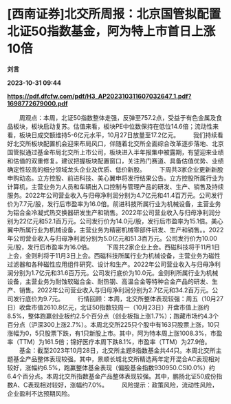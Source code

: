# [西南证券]北交所周报：北京国管拟配置北证50指数基金，阿为特上市首日上涨10倍
**刘言**

**2023-10-31 09:44**

**https://pdf.dfcfw.com/pdf/H3_AP202310311607032647_1.pdf?1698772679000.pdf**

　　周观点：本周，北证50指数整体走强，反弹至757.2点，受益于有色金属及食品板块，板块启动复苏。估值来看，板块PE中位数保持在低位14.6倍；流动性来看，板块日成交额维持5-6亿元水平，10月27日放量至17.2亿元。 　　我们持续看好北交所板块配置机会迎来布局风口，伴随着北交所全面综合改革逐步落地、北京国管拟通过基金布局北交所上市公司，板块进入半年报集中被露期，有望迎来业绩和估值的双重修复。建议把握板块配置窗口，关注热门赛道、具备估值优势、业绩确定性较高的细分领域龙头企业及优质、低价新股。 　　下周共3家企业更新新股申购动态。立方控股、前进科技、美心翼申将发行结果公告。立方控股所属行业为计算机，主营业务为人员和车辆出入口控制与管理产品的研发、生产、销售及持续服务。2022年公司营业收入与归母净利润分别为4.7亿元和41.4百万元。公司发行价为7.7元/股，发行后市盈率为16.0倍。前进科技所属行业为机械设备，主营业务为铝合金冷凝式热交换器研发生产和销售。2022年公司营业收入与归母净利润分别为22亿元和52.1百万元。公司发行价为14.0元/股，发行后市盈率为15.1倍。美心翼中所属行业为机械设备，主营业务为精密机械零部件研发、生产和销售。。2022年公司营业收入与归母净利润分别为5.0亿元和51.3百万元。公司发行价为10.00元/股，发行后市盈率为16.0倍。 　　下周共2家企业上会。西磁科技将于11月1日上会，金则利将于11月3日上会。西磁科技所属行业为机械设备，主营业务为磁性过滤器和各种磁性应用组件研究、设计和生产。2022年公司营业收入与归母净利润分别为1.7亿元和31.6百万元。公司发行底价为10.0元。金则利所属行业为机械设备，主营业务为耐蚀软磁合金、耐热钢、高温合金等特种合金产品的研发、生产、销售。2022年公司营业收入与归母净利润分别为2.7亿元和34.2百万元。公司发行底价为9.7元。 　　行情回顾：本周，北交所整体表现较强：周五（10月27日）收盘市值2610.8亿元，北证50指数较周一（10月23日）开盘市值上涨约8.5%，整体跑赢创业板约2.5个百分点（创业板指上涨1.7%）；跑藏市场约4.3个百分点（沪深300上涨2.7%）。本周北交所225只个股中有163只股票上涨，10只涨幅为0，5只股票下跌，有1只新股上市。其中，阿为特本周上涨1008.3%，市盈率（TTM）为161.5倍；锦好医疗本周下跌8.1%，市盈率（TTM）为27.9倍。 　　基金：截至2023年10月28日，北交所主题8指数基金共44只。本周北交所主题基全产品整体表现较强。其中，景顺长城北交所精选两年定开混合AC表现相对较好，涨幅约6.5%，跑赢整体基金表现（偏股基金指数930950.CSI0.0%）约6.4个百分点。本周北交所指数基金产品整体表现较强。其中，鹏扬北证50成份指数A、C表现相对较好，涨幅约7.0%。 　　风险提示：政策风险，流动性风险，企业盈利不达预期风险。
